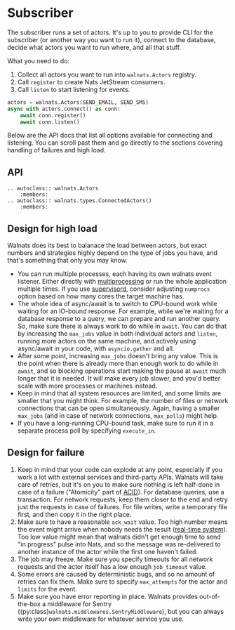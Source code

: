 # Subscriber

The subscriber runs a set of actors. It's up to you to provide CLI for the subscriber (or another way you want to run it), connect to the database, decide what actors you want to run where, and all that stuff.

What you need to do:

1. Collect all actors you want to run into `walnats.Actors` registry.
2. Call `register` to create Nats JetStream consumers.
3. Call `listen` to start listening for events.

```python
actors = walnats.Actors(SEND_EMAIL, SEND_SMS)
async with actors.connect() as conn:
    await conn.register()
    await conn.listen()
```

Below are the API docs that list all options available for connecting and listening. You can scroll past them and go directly to the sections covering handling of failures and high load.

## API

```{eval-rst}
.. autoclass:: walnats.Actors
    :members:
.. autoclass:: walnats.types.ConnectedActors()
    :members:
```

## Design for high load

Walnats does its best to balanace the load between actors, but exact numbers and strategies highly depend on the type of jobs you have, and that's something that only you may know.

* You can run multiple processes, each having its own walnats event listener. Either directly with [multiprocessing](https://docs.python.org/3/library/multiprocessing.html) or run the whole application multiple times. If you use [supervisord](http://supervisord.org/), consider adjusting `numprocs` option based on how many cores the target machine has.
* The whole idea of async/await is to switch to CPU-bound work while waiting for an IO-bound response. For example, while we're waiting for a database response to a query, we can prepare and run another query. So, make sure there is always work to do while in `await`. You can do that by increasing the `max_jobs` value in both individual actors and `listen`, running more actors on the same machine, and actively using async/await in your code, with `asyncio.gather` and all.
* After some point, increasing `max_jobs` doesn't bring any value. This is the point when there is already more than enough work to do while in `await`, and so blocking operations start making the pause at `await` much longer that it is needed. It will make every job slower, and you'd better scale with more processes or machines instead.
* Keep in mind that all system resources are limited, and some limits are smaller that you might think. For example, the number of files or network connections that can be open simultaneously. Again, having a smaller `max_jobs` (and in case of network connections, `max_polls`) might help.
* If you have a long-running CPU-bound task, make sure to run it in a separate process poll by specifying `execute_in`.

## Design for failure

1. Keep in mind that your code can explode at any point, especially if you work a lot with external services and third-party APIs. Walnats will take care of retries, but it's on you to make sure nothing is left half-done in case of a failure ("Atomicity" part of [ACID](https://en.wikipedia.org/wiki/ACID)). For database queries, use a transaction. For network requests, keep them closer to the end and retry just the requests in case of failures. For file writes, write a temporary file first, and then copy it in the right place.
1. Make sure to have a reasonable `ack_wait` value. Too high number means the event might arrive when nobody needs the result ([real-time system](https://en.wikipedia.org/wiki/Real-time_computing)). Too low value might mean that walnats didn't get enough time to send "in progress" pulse into Nats, and so the message was re-delivered to another instance of the actor while the first one haven't failed.
1. The job may freeze. Make sure you specify timeouts for all network requests and the actor itself has a low enough `job_timeout` value.
1. Some errors are caused by deterministic bugs, and so no amount of retries can fix them. Make sure to specify `max_attempts` for the actor and `limits` for the event.
1. Make sure you have error reporting in place. Walnats provides out-of-the-box a middleware for Sentry ({py:class}`walnats.middlewares.SentryMiddleware`), but you can always write your own middleware for whatever service you use.
